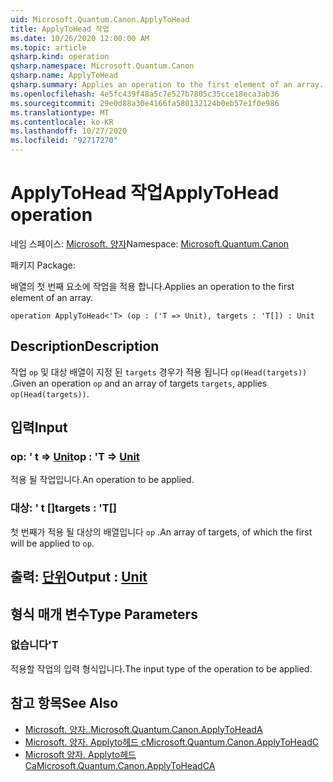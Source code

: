 ```yaml
---
uid: Microsoft.Quantum.Canon.ApplyToHead
title: ApplyToHead 작업
ms.date: 10/26/2020 12:00:00 AM
ms.topic: article
qsharp.kind: operation
qsharp.namespace: Microsoft.Quantum.Canon
qsharp.name: ApplyToHead
qsharp.summary: Applies an operation to the first element of an array.
ms.openlocfilehash: 4e5fc439f48a5c7e527b7805c35cce18eca3ab36
ms.sourcegitcommit: 29e0d88a30e4166fa580132124b0eb57e1f0e986
ms.translationtype: MT
ms.contentlocale: ko-KR
ms.lasthandoff: 10/27/2020
ms.locfileid: "92717270"
---
```

# <a name="applytohead-operation"></a><span data-ttu-id="52120-102">ApplyToHead 작업</span><span class="sxs-lookup"><span data-stu-id="52120-102">ApplyToHead operation</span></span>

<span data-ttu-id="52120-103">네임 스페이스: [Microsoft. 양자](xref:Microsoft.Quantum.Canon)</span><span class="sxs-lookup"><span data-stu-id="52120-103">Namespace: [Microsoft.Quantum.Canon](xref:Microsoft.Quantum.Canon)</span></span>

<span data-ttu-id="52120-104">패키지 [](https://nuget.org/packages/)</span><span class="sxs-lookup"><span data-stu-id="52120-104">Package: [](https://nuget.org/packages/)</span></span>


<span data-ttu-id="52120-105">배열의 첫 번째 요소에 작업을 적용 합니다.</span><span class="sxs-lookup"><span data-stu-id="52120-105">Applies an operation to the first element of an array.</span></span>

```qsharp
operation ApplyToHead<'T> (op : ('T => Unit), targets : 'T[]) : Unit
```


## <a name="description"></a><span data-ttu-id="52120-106">Description</span><span class="sxs-lookup"><span data-stu-id="52120-106">Description</span></span>

<span data-ttu-id="52120-107">작업 `op` 및 대상 배열이 지정 된 `targets` 경우가 적용 됩니다 `op(Head(targets))` .</span><span class="sxs-lookup"><span data-stu-id="52120-107">Given an operation `op` and an array of targets `targets`, applies `op(Head(targets))`.</span></span>

## <a name="input"></a><span data-ttu-id="52120-108">입력</span><span class="sxs-lookup"><span data-stu-id="52120-108">Input</span></span>

### <a name="op--t--unit"></a><span data-ttu-id="52120-109">op: ' t => [Unit](xref:microsoft.quantum.lang-ref.unit)</span><span class="sxs-lookup"><span data-stu-id="52120-109">op : 'T => [Unit](xref:microsoft.quantum.lang-ref.unit)</span></span> 

<span data-ttu-id="52120-110">적용 될 작업입니다.</span><span class="sxs-lookup"><span data-stu-id="52120-110">An operation to be applied.</span></span>


### <a name="targets--t"></a><span data-ttu-id="52120-111">대상: ' t []</span><span class="sxs-lookup"><span data-stu-id="52120-111">targets : 'T[]</span></span>

<span data-ttu-id="52120-112">첫 번째가 적용 될 대상의 배열입니다 `op` .</span><span class="sxs-lookup"><span data-stu-id="52120-112">An array of targets, of which the first will be applied to `op`.</span></span>



## <a name="output--unit"></a><span data-ttu-id="52120-113">출력: [단위](xref:microsoft.quantum.lang-ref.unit)</span><span class="sxs-lookup"><span data-stu-id="52120-113">Output : [Unit](xref:microsoft.quantum.lang-ref.unit)</span></span>



## <a name="type-parameters"></a><span data-ttu-id="52120-114">형식 매개 변수</span><span class="sxs-lookup"><span data-stu-id="52120-114">Type Parameters</span></span>

### <a name="t"></a><span data-ttu-id="52120-115">없습니다</span><span class="sxs-lookup"><span data-stu-id="52120-115">'T</span></span>

<span data-ttu-id="52120-116">적용할 작업의 입력 형식입니다.</span><span class="sxs-lookup"><span data-stu-id="52120-116">The input type of the operation to be applied.</span></span>

## <a name="see-also"></a><span data-ttu-id="52120-117">참고 항목</span><span class="sxs-lookup"><span data-stu-id="52120-117">See Also</span></span>

- [<span data-ttu-id="52120-118">Microsoft. 양자..</span><span class="sxs-lookup"><span data-stu-id="52120-118">Microsoft.Quantum.Canon.ApplyToHeadA</span></span>](xref:Microsoft.Quantum.Canon.ApplyToHeadA)
- [<span data-ttu-id="52120-119">Microsoft. 양자. Applyto헤드 c</span><span class="sxs-lookup"><span data-stu-id="52120-119">Microsoft.Quantum.Canon.ApplyToHeadC</span></span>](xref:Microsoft.Quantum.Canon.ApplyToHeadC)
- [<span data-ttu-id="52120-120">Microsoft 양자. Applyto헤드 Ca</span><span class="sxs-lookup"><span data-stu-id="52120-120">Microsoft.Quantum.Canon.ApplyToHeadCA</span></span>](xref:Microsoft.Quantum.Canon.ApplyToHeadCA)